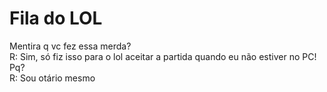 <h1>Fila do LOL</h1>
Mentira q vc fez essa merda?
<br>
R: Sim, só fiz isso para o lol aceitar a partida quando eu não estiver no PC!
<br>
Pq?
<br>
R: Sou otário mesmo
